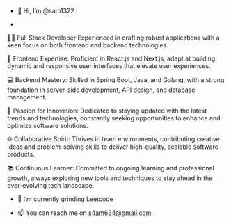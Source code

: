 - 👋 Hi, I’m @sam1322

- 
👨‍💻 Full Stack Developer
Experienced in crafting robust applications with a keen focus on both frontend and backend technologies.

🔧 Frontend Expertise: Proficient in React.js and Next.js, adept at building dynamic and responsive user interfaces that elevate user experiences.

💻 Backend Mastery: Skilled in Spring Boot, Java, and Golang, with a strong foundation in server-side development, API design, and database management.

🚀 Passion for Innovation: Dedicated to staying updated with the latest trends and technologies, constantly seeking opportunities to enhance and optimize software solutions.

🌐 Collaborative Spirit: Thrives in team environments, contributing creative ideas and problem-solving skills to deliver high-quality, scalable software products.

📚 Continuous Learner: Committed to ongoing learning and professional growth, always exploring new tools and techniques to stay ahead in the ever-evolving tech landscape.


- 🌱 I’m currently grinding Leetcode
<!-- - 💞️ I’m looking to collaborate on ... -->
- 📫 You can reach me on s4am634@gmail.com

<!---
sam1322/sam1322 is a ✨ special ✨ repository because its `README.md` (this file) appears on your GitHub profile.
You can click the Preview link to take a look at your changes.
--->
